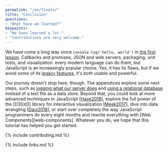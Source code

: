 ```yaml
---
permalink: "/en/finale/"
title: "Conclusion"
questions:
- "What have we learned?"
keypoints:
- "We have learned a lot."
- "Contributions are very welcome."
---
```


We have come a long way since `console.log('hello, world')` in [the first lesson](../basics/).
Callbacks and promises,
JSON and web servers,
packaging, unit tests, and visualization:
every modern language can do them,
but JavaScript is an increasingly popular choice.
Yes,
it has its flaws,
but if we avoid some of its [legacy features](../legacy/),
it's both usable and powerful.

Our journey doesn't stop here, though.
The appendices explore some next steps,
such as [logging what our server does](../logging/)
and [using a relational database](../db/) instead of a text file
as a data store.
Beyond that,
you could look at more advanced techniques in JavaScript [[Have2018](../bib/#Have2018)],
explore the full power of the [D3][d3] library for interactive visualization [[Meek2017](../bib/#Meek2017)],
dive into data wrangling [[Davi2018](../bib/#Davi2018)],
or start over completely the way JavaScript programmers do every eight months
and rewrite everything with [Web Components][web-components].
Whatever you do,
we hope that this tutorial has helped you get started.

{% include contributing.md %}

{% include links.md %}

